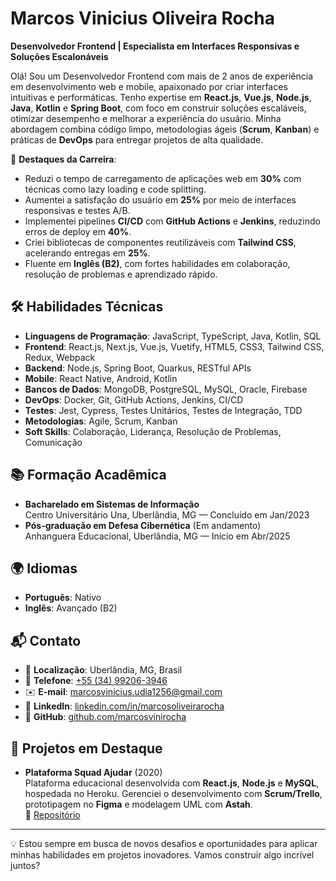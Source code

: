 # Marcos Vinicius Oliveira Rocha

**Desenvolvedor Frontend | Especialista em Interfaces Responsivas e Soluções Escalonáveis**

Olá! Sou um Desenvolvedor Frontend com mais de 2 anos de experiência em desenvolvimento web e mobile, apaixonado por criar interfaces intuitivas e performáticas. Tenho expertise em **React.js**, **Vue.js**, **Node.js**, **Java**, **Kotlin** e **Spring Boot**, com foco em construir soluções escaláveis, otimizar desempenho e melhorar a experiência do usuário. Minha abordagem combina código limpo, metodologias ágeis (**Scrum**, **Kanban**) e práticas de **DevOps** para entregar projetos de alta qualidade.

🌟 **Destaques da Carreira**:
- Reduzi o tempo de carregamento de aplicações web em **30%** com técnicas como lazy loading e code splitting.
- Aumentei a satisfação do usuário em **25%** por meio de interfaces responsivas e testes A/B.
- Implementei pipelines **CI/CD** com **GitHub Actions** e **Jenkins**, reduzindo erros de deploy em **40%**.
- Criei bibliotecas de componentes reutilizáveis com **Tailwind CSS**, acelerando entregas em **25%**.
- Fluente em **Inglês (B2)**, com fortes habilidades em colaboração, resolução de problemas e aprendizado rápido.

## 🛠 Habilidades Técnicas

- **Linguagens de Programação**: JavaScript, TypeScript, Java, Kotlin, SQL
- **Frontend**: React.js, Next.js, Vue.js, Vuetify, HTML5, CSS3, Tailwind CSS, Redux, Webpack
- **Backend**: Node.js, Spring Boot, Quarkus, RESTful APIs
- **Mobile**: React Native, Android, Kotlin
- **Bancos de Dados**: MongoDB, PostgreSQL, MySQL, Oracle, Firebase
- **DevOps**: Docker, Git, GitHub Actions, Jenkins, CI/CD
- **Testes**: Jest, Cypress, Testes Unitários, Testes de Integração, TDD
- **Metodologias**: Agile, Scrum, Kanban
- **Soft Skills**: Colaboração, Liderança, Resolução de Problemas, Comunicação

## 📚 Formação Acadêmica

- **Bacharelado em Sistemas de Informação**  
  Centro Universitário Una, Uberlândia, MG — Concluído em Jan/2023
- **Pós-graduação em Defesa Cibernética** (Em andamento)  
  Anhanguera Educacional, Uberlândia, MG — Início em Abr/2025

## 🌍 Idiomas

- **Português**: Nativo
- **Inglês**: Avançado (B2)

## 📬 Contato

- 📍 **Localização**: Uberlândia, MG, Brasil
- 📱 **Telefone**: [+55 (34) 99206-3946](https://wa.me/5534992063946)
- ✉️ **E-mail**: [marcosvinicius.udia1256@gmail.com](mailto:marcosvinicius.udia1256@gmail.com)
- 💼 **LinkedIn**: [linkedin.com/in/marcosoliveirarocha](https://www.linkedin.com/in/marcosoliveirarocha)
- 🐙 **GitHub**: [github.com/marcosvinirocha](https://github.com/marcosvinirocha)

## 🚀 Projetos em Destaque

- **Plataforma Squad Ajudar** (2020)  
  Plataforma educacional desenvolvida com **React.js**, **Node.js** e **MySQL**, hospedada no Heroku. Gerenciei o desenvolvimento com **Scrum/Trello**, prototipagem no **Figma** e modelagem UML com **Astah**.  
  🔗 [Repositório](https://github.com/freelaah)

---

💡 Estou sempre em busca de novos desafios e oportunidades para aplicar minhas habilidades em projetos inovadores. Vamos construir algo incrível juntos?
